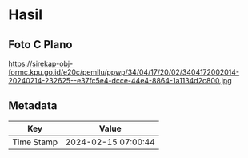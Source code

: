# Hasil

## Foto C Plano

https://sirekap-obj-formc.kpu.go.id/e20c/pemilu/ppwp/34/04/17/20/02/3404172002014-20240214-232625--e37fc5e4-dcce-44e4-8864-1a1134d2c800.jpg


## Metadata

| Key        | Value               |
| ---------- | ------------------- |
| Time Stamp | 2024-02-15 07:00:44 |




